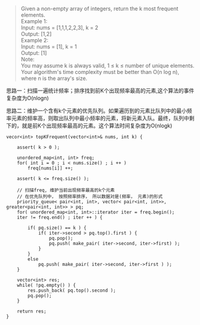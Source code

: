 > Given a non-empty array of integers, return the k most frequent elements.    
Example 1:    
Input: nums = [1,1,1,2,2,3], k = 2    
Output: [1,2]     
Example 2:      
Input: nums = [1], k = 1    
Output: [1]     
Note:     
You may assume k is always valid, 1 ≤ k ≤ number of unique elements.      
Your algorithm's time complexity must be better than O(n log n), where n is the array's size.

思路一：扫描一遍统计频率；排序找到前K个出现频率最高的元素,这个算法的事件复杂度为O(nlogn)   

思路二：维护一个含有k个元素的优先队列。如果遍历到的元素比队列中的最小频率元素的频率高，则取出队列中最小频率的元素，将新元素入队。最终，队列中剩下的，就是前K个出现频率最高的元素。这个算法时间复杂度为O(nlogk)
```
vecor<int> topKFrequent(vector<int>& nums, int k) {

    assert( k > 0 );

    unordered_map<int, int> freq;
    for( int i = 0 ; i < nums.size() ; i ++ )
        freq[nums[i]] ++;

    assert( k <= freq.size() );

    // 扫描freq, 维护当前出现频率最高的k个元素
    // 在优先队列中， 按照频率排序， 所以数据对是(频率， 元素)的形式
    priority_queue< pair<int, int>, vector< pair<int, int>>, greater<pair<int, int>> > pq;
    for( unordered_map<int, int>::iterator iter = freq.begin();    
    iter != freq.end() ; iter ++ ) {

        if( pq.size() == k ) {
            if( iter->second > pq.top().first ) {
                pq.pop();
                pq.push( make_pair( iter->second, iter->first) );
            }
        }
        else
            pq.push( make_pair( iter->second, iter->first ) );
    }

    vector<int> res;
    while( !pq.empty() ) {
        res.push_back( pq.top().second );
        pq.pop();
    }

    return res;
}
```
